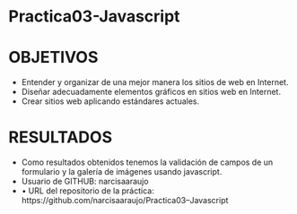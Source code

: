 # Practica03-Javascript
<h1>OBJETIVOS</h1>
<ul>
  <li>Entender y organizar de una mejor manera los sitios de web en Internet.</li>
  <li>Diseñar adecuadamente elementos gráficos en sitios web en Internet.</li>
  <li>Crear sitios web aplicando estándares actuales.</li>
</ul>

<h1>RESULTADOS</h1>
<ul>
  <li>Como resultados obtenidos tenemos la validación de campos de un formulario y la galería de imágenes usando javascript. </li>
    <li>Usuario de GITHUB: narcisaaraujo</li>
  <li>•	URL del repositorio de la práctica: https://github.com/narcisaaraujo/Practica03–Javascript</li>
</ul>
</ul>
